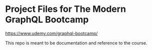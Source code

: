 # Project Files for The Modern GraphQL Bootcamp

https://www.udemy.com/graphql-bootcamp/

This repo is meant to be documentation and reference to the course.

